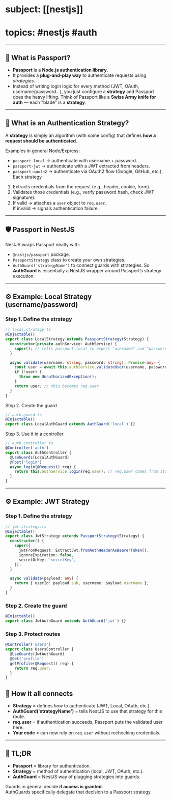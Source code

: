 # subject: [[nestjs]]
# topics: #nestjs #auth 
---
## 🔑 What is Passport?
- **Passport** is a **Node.js authentication library**.
- It provides a **plug-and-play way** to authenticate requests using _strategies_.
- Instead of writing login logic for every method (JWT, OAuth, username/password…), you just configure a **strategy** and Passport does the heavy lifting.
Think of Passport like a **Swiss Army knife for auth** — each "blade" is a **strategy**.
---
## 🧭 What is an Authentication Strategy?
A **strategy** is simply an algorithm (with some config) that defines **how a request should be authenticated**.

Examples in general Node/Express:
- `passport-local` → authenticate with username + password.
- `passport-jwt` → authenticate with a JWT extracted from headers.
- `passport-oauth2` → authenticate via OAuth2 flow (Google, GitHub, etc.).
Each strategy
1. Extracts credentials from the request (e.g., header, cookie, form).
2. Validates those credentials (e.g., verify password hash, check JWT signature).
3. If valid → attaches a `user` object to `req.user`.  
    If invalid → signals authentication failure.
---
## 🛡️ Passport in NestJS
NestJS wraps Passport neatly with:
- `@nestjs/passport` package.
- `PassportStrategy` class to create your own strategies.
- `AuthGuard('strategyName')` to connect guards with strategies.
So **AuthGuard** is essentially a NestJS wrapper around Passport’s strategy execution.
---
## ⚙️ Example: Local Strategy (username/password)
### Step 1. Define the strategy

``` typescript
// local.strategy.ts
@Injectable()
export class LocalStrategy extends PassportStrategy(Strategy) {
  constructor(private authService: AuthService) {
    super(); // tells passport-local to expect "username" and "password" fields by default
  }

  async validate(username: string, password: string): Promise<any> {
    const user = await this.authService.validateUser(username, password);
    if (!user) {
      throw new UnauthorizedException();
    }
    return user; // this becomes req.user
  }
}
```

Step 2. Create the guard

``` typescript
// auth.guard.ts
@Injectable()
export class LocalAuthGuard extends AuthGuard('local') {}
```

Step 3. Use it in a controller

``` typescript
// auth.controller.ts
@Controller('auth')
export class AuthController {
  @UseGuards(LocalAuthGuard)
  @Post('login')
  async login(@Request() req) {
    return this.authService.login(req.user); // req.user comes from strategy
  }
}
```

---

## ⚙️ Example: JWT Strategy
### Step 1. Define the strategy

``` typescript
// jwt.strategy.ts
@Injectable()
export class JwtStrategy extends PassportStrategy(Strategy) {
  constructor() {
    super({
      jwtFromRequest: ExtractJwt.fromAuthHeaderAsBearerToken(),
      ignoreExpiration: false,
      secretOrKey: 'secretKey',
    });
  }

  async validate(payload: any) {
    return { userId: payload.sub, username: payload.username };
  }
}
```
### Step 2. Create the guard

``` typescript
@Injectable()
export class JwtAuthGuard extends AuthGuard('jwt') {}
```

### Step 3. Protect routes

``` typescript
@Controller('users')
export class UsersController {
  @UseGuards(JwtAuthGuard)
  @Get('profile')
  getProfile(@Request() req) {
    return req.user;
  }
}
```

## 🔗 How it all connects
- **Strategy** = defines _how_ to authenticate (JWT, Local, OAuth, etc.).
- **AuthGuard('strategyName')** = tells NestJS to use that strategy for this route.
- **req.user** = if authentication succeeds, Passport puts the validated user here.
- **Your code** = can now rely on `req.user` without rechecking credentials.
---
## 🧠 TL;DR
- **Passport** = library for authentication.
- **Strategy** = method of authentication (local, JWT, OAuth, etc.).
- **AuthGuard** = NestJS way of plugging strategies into guards.

Guards in general decide **if access is granted**.  
AuthGuards specifically delegate that decision to a Passport strategy.